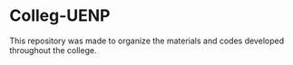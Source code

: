 # Colleg-UENP
This repository was made to organize the materials and codes developed throughout the college.
